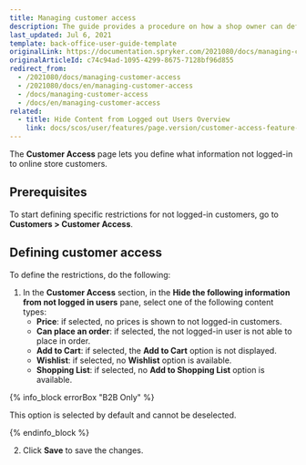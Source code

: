 ```yaml
---
title: Managing customer access
description: The guide provides a procedure on how a shop owner can define restrictions for actions for non-logged in users.
last_updated: Jul 6, 2021
template: back-office-user-guide-template
originalLink: https://documentation.spryker.com/2021080/docs/managing-customer-access
originalArticleId: c74c94ad-1095-4299-8675-7128bf96d855
redirect_from:
  - /2021080/docs/managing-customer-access
  - /2021080/docs/en/managing-customer-access
  - /docs/managing-customer-access
  - /docs/en/managing-customer-access
related:
  - title: Hide Content from Logged out Users Overview
    link: docs/scos/user/features/page.version/customer-access-feature-overview.html
---
```


The **Customer Access** page lets you define what information not logged-in to online store customers.

## Prerequisites

To start defining specific restrictions for not logged-in customers, go to **Customers&nbsp;<span aria-label="and then">></span> Customer Access**.

## Defining customer access

To define the restrictions, do the following:
1. In the **Customer Access** section, in the **Hide the following information from not logged in users** pane, select one of the following content types:
    * **Price**: if selected, no prices is shown to not logged-in customers.
    * **Can place an order**: if selected, the not logged-in user is not able to place in order.
    * **Add to Cart**: if selected, the **Add to Cart** option is not displayed.
    * **Wishlist**: if selected, no **Wishlist** option is available.
    * **Shopping List**: if selected, no **Add to Shopping List** option is available.

{% info_block errorBox "B2B Only" %}

This option is selected by default and cannot be deselected.

{% endinfo_block %}

2. Click **Save** to save the changes.
